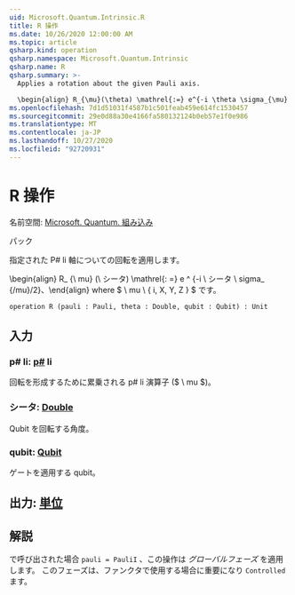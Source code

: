 ```yaml
---
uid: Microsoft.Quantum.Intrinsic.R
title: R 操作
ms.date: 10/26/2020 12:00:00 AM
ms.topic: article
qsharp.kind: operation
qsharp.namespace: Microsoft.Quantum.Intrinsic
qsharp.name: R
qsharp.summary: >-
  Applies a rotation about the given Pauli axis.

  \begin{align} R_{\mu}(\theta) \mathrel{:=} e^{-i \theta \sigma_{\mu} / 2}, \end{align} where $\mu \in \{I, X, Y, Z\}$.
ms.openlocfilehash: 7d1d51031f4587b1c501feab459e614fc1530457
ms.sourcegitcommit: 29e0d88a30e4166fa580132124b0eb57e1f0e986
ms.translationtype: MT
ms.contentlocale: ja-JP
ms.lasthandoff: 10/27/2020
ms.locfileid: "92720931"
---
```

# <a name="r-operation"></a>R 操作

名前空間: [Microsoft. Quantum. 組み込み](xref:Microsoft.Quantum.Intrinsic)

パック [](https://nuget.org/packages/)


指定された P# li 軸についての回転を適用します。

\begin{align} R_ {\ mu} (\ シータ) \mathrel{: =} e ^ {-i \ シータ \ sigma_ {/mu}/2}、\end{align} where $ \ mu \ \{ i, X, Y, Z \} $ です。

```qsharp
operation R (pauli : Pauli, theta : Double, qubit : Qubit) : Unit
```


## <a name="input"></a>入力

### <a name="pauli--pauli"></a>p# li: [p#](xref:microsoft.quantum.lang-ref.pauli) li

回転を形成するために累乗される p# li 演算子 ($ \ mu $)。


### <a name="theta--double"></a>シータ: [Double](xref:microsoft.quantum.lang-ref.double)

Qubit を回転する角度。


### <a name="qubit--qubit"></a>qubit: [Qubit](xref:microsoft.quantum.lang-ref.qubit)

ゲートを適用する qubit。



## <a name="output--unit"></a>出力: [単位](xref:microsoft.quantum.lang-ref.unit)



## <a name="remarks"></a>解説

で呼び出された場合 `pauli = PauliI` 、この操作は *グローバルフェーズ* を適用します。 このフェーズは、ファンクタで使用する場合に重要になり `Controlled` ます。